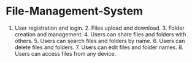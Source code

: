 # File-Management-System
1. User registration and login. 2. Files upload and download. 3. Folder creation and management. 4. Users can share files and folders with others. 5. Users can search files and folders by name. 6. Users can delete files and folders. 7. Users can edit files and folder names. 8. Users can access files from any device.
